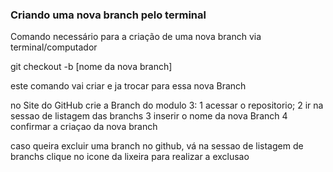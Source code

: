 ### Criando uma nova branch pelo terminal

Comando necessário para a criação de uma nova branch via terminal/computador

git checkout -b [nome da nova branch]


este comando vai criar e ja trocar para essa nova Branch

no Site do GitHub crie a Branch do modulo 3:
1 acessar o repositorio;
2 ir na sessao de listagem das branchs 
3 inserir o nome da nova Branch
4 confirmar a criaçao da nova branch


caso queira excluir uma branch no github, vá na sessao de listagem de branchs
clique no icone da lixeira para realizar a exclusao
